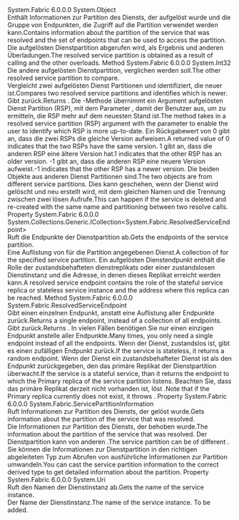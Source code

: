 <Type Name="ResolvedServicePartition" FullName="System.Fabric.ResolvedServicePartition">
  <TypeSignature Language="C#" Value="public sealed class ResolvedServicePartition" />
  <TypeSignature Language="ILAsm" Value=".class public auto ansi sealed beforefieldinit ResolvedServicePartition extends System.Object" />
  <TypeSignature Language="DocId" Value="T:System.Fabric.ResolvedServicePartition" />
  <TypeSignature Language="VB.NET" Value="Public NotInheritable Class ResolvedServicePartition" />
  <TypeSignature Language="F#" Value="type ResolvedServicePartition = class" />
  <AssemblyInfo>
    <AssemblyName>System.Fabric</AssemblyName>
    <AssemblyVersion>6.0.0.0</AssemblyVersion>
  </AssemblyInfo>
  <Base>
    <BaseTypeName>System.Object</BaseTypeName>
  </Base>
  <Interfaces />
  <Docs>
    <summary>
      <para>
            <span data-ttu-id="7dcd4-101">Enthält Informationen zur Partition des Diensts, der aufgelöst wurde und die Gruppe von Endpunkten, die Zugriff auf die Partition verwendet werden kann.</span><span class="sxs-lookup"><span data-stu-id="7dcd4-101">Contains information about the partition of the service that was resolved and the set of endpoints that can be used to access the partition.</span></span></para>
    </summary>
    <remarks>
      <para>
            <span data-ttu-id="7dcd4-102">Die aufgelösten Dienstpartition abgerufen wird, als Ergebnis <see cref="M:System.Fabric.FabricClient.ServiceManagementClient.ResolveServicePartitionAsync(System.Uri)" /> und anderen Überladungen.</span><span class="sxs-lookup"><span data-stu-id="7dcd4-102">The resolved service partition is obtained as a result of calling <see cref="M:System.Fabric.FabricClient.ServiceManagementClient.ResolveServicePartitionAsync(System.Uri)" /> and the other overloads.</span></span>
            </para>
    </remarks>
  </Docs>
  <Members>
    <Member MemberName="CompareVersion">
      <MemberSignature Language="C#" Value="public int CompareVersion (System.Fabric.ResolvedServicePartition other);" />
      <MemberSignature Language="ILAsm" Value=".method public hidebysig instance int32 CompareVersion(class System.Fabric.ResolvedServicePartition other) cil managed" />
      <MemberSignature Language="DocId" Value="M:System.Fabric.ResolvedServicePartition.CompareVersion(System.Fabric.ResolvedServicePartition)" />
      <MemberSignature Language="VB.NET" Value="Public Function CompareVersion (other As ResolvedServicePartition) As Integer" />
      <MemberSignature Language="F#" Value="member this.CompareVersion : System.Fabric.ResolvedServicePartition -&gt; int" Usage="resolvedServicePartition.CompareVersion other" />
      <MemberType>Method</MemberType>
      <AssemblyInfo>
        <AssemblyName>System.Fabric</AssemblyName>
        <AssemblyVersion>6.0.0.0</AssemblyVersion>
      </AssemblyInfo>
      <ReturnValue>
        <ReturnType>System.Int32</ReturnType>
      </ReturnValue>
      <Parameters>
        <Parameter Name="other" Type="System.Fabric.ResolvedServicePartition" />
      </Parameters>
      <Docs>
        <param name="other">
          <para><span data-ttu-id="7dcd4-103">Die andere aufgelösten Dienstpartition, verglichen werden soll.</span><span class="sxs-lookup"><span data-stu-id="7dcd4-103">The other resolved service partition to compare.</span></span></para>
        </param>
        <summary>
          <para><span data-ttu-id="7dcd4-104">Vergleicht zwei aufgelösten Dienst Partitionen und identifiziert, die neuer ist.</span><span class="sxs-lookup"><span data-stu-id="7dcd4-104">Compares two resolved service partitions and identifies which is newer.</span></span> </para>
        </summary>
        <returns>
          <para><span data-ttu-id="7dcd4-105">Gibt <see cref="T:System.Int32" />zurück.</span><span class="sxs-lookup"><span data-stu-id="7dcd4-105">Returns <see cref="T:System.Int32" />.</span></span></para>
        </returns>
        <remarks>
          <para><span data-ttu-id="7dcd4-106">Die <see cref="M:System.Fabric.ResolvedServicePartition.CompareVersion(System.Fabric.ResolvedServicePartition)" /> -Methode übernimmt ein Argument aufgelösten Dienst Partition (RSP), mit dem Parameter <paramref name="other" /> , damit der Benutzer aus, um zu ermitteln, die RSP mehr auf dem neuesten Stand ist.</span><span class="sxs-lookup"><span data-stu-id="7dcd4-106">The <see cref="M:System.Fabric.ResolvedServicePartition.CompareVersion(System.Fabric.ResolvedServicePartition)" /> method takes in a resolved service partition (RSP) argument with the parameter <paramref name="other" /> to enable the user to identify which RSP is more up-to-date.</span></span> <span data-ttu-id="7dcd4-107">Ein Rückgabewert von 0 gibt an, dass die zwei RSPs die gleiche Version aufweisen.</span><span class="sxs-lookup"><span data-stu-id="7dcd4-107">A returned value of 0 indicates that the two RSPs have the same version.</span></span> <span data-ttu-id="7dcd4-108">1 gibt an, dass die anderen RSP eine ältere Version hat.</span><span class="sxs-lookup"><span data-stu-id="7dcd4-108">1 indicates that the other RSP has an older version.</span></span> <span data-ttu-id="7dcd4-109">-1 gibt an, dass die anderen RSP eine neuere Version aufweist.</span><span class="sxs-lookup"><span data-stu-id="7dcd4-109">-1 indicates that the other RSP has a newer version.</span></span> </para>
        </remarks>
        <exception cref="T:System.Fabric.FabricException">
          <para><span data-ttu-id="7dcd4-110">Die beiden <see cref="T:System.Fabric.ResolvedServicePartition" /> Objekte aus anderen Dienst Partitionen sind.</span><span class="sxs-lookup"><span data-stu-id="7dcd4-110">The two <see cref="T:System.Fabric.ResolvedServicePartition" /> objects are from different service partitions.</span></span> <span data-ttu-id="7dcd4-111">Dies kann geschehen, wenn der Dienst wird gelöscht und neu erstellt wird, mit dem gleichen Namen und die Trennung zwischen zwei lösen Aufrufe.</span><span class="sxs-lookup"><span data-stu-id="7dcd4-111">This can happen if the service is deleted and re-created with the same name and partitioning between two resolve calls.</span></span></para>
        </exception>
      </Docs>
    </Member>
    <Member MemberName="Endpoints">
      <MemberSignature Language="C#" Value="public System.Collections.Generic.ICollection&lt;System.Fabric.ResolvedServiceEndpoint&gt; Endpoints { get; }" />
      <MemberSignature Language="ILAsm" Value=".property instance class System.Collections.Generic.ICollection`1&lt;class System.Fabric.ResolvedServiceEndpoint&gt; Endpoints" />
      <MemberSignature Language="DocId" Value="P:System.Fabric.ResolvedServicePartition.Endpoints" />
      <MemberSignature Language="VB.NET" Value="Public ReadOnly Property Endpoints As ICollection(Of ResolvedServiceEndpoint)" />
      <MemberSignature Language="F#" Value="member this.Endpoints : System.Collections.Generic.ICollection&lt;System.Fabric.ResolvedServiceEndpoint&gt;" Usage="System.Fabric.ResolvedServicePartition.Endpoints" />
      <MemberType>Property</MemberType>
      <AssemblyInfo>
        <AssemblyName>System.Fabric</AssemblyName>
        <AssemblyVersion>6.0.0.0</AssemblyVersion>
      </AssemblyInfo>
      <ReturnValue>
        <ReturnType>System.Collections.Generic.ICollection&lt;System.Fabric.ResolvedServiceEndpoint&gt;</ReturnType>
      </ReturnValue>
      <Docs>
        <summary>
          <para><span data-ttu-id="7dcd4-112">Ruft die Endpunkte der Dienstpartition ab.</span><span class="sxs-lookup"><span data-stu-id="7dcd4-112">Gets the endpoints of the service partition.</span></span></para>
        </summary>
        <value>
          <para><span data-ttu-id="7dcd4-113">Eine Auflistung von <see cref="T:System.Fabric.ResolvedServiceEndpoint" /> für die Partition angegebenen Dienst.</span><span class="sxs-lookup"><span data-stu-id="7dcd4-113">A collection of <see cref="T:System.Fabric.ResolvedServiceEndpoint" /> for the specified service partition.</span></span></para>
        </value>
        <remarks>
          <para><span data-ttu-id="7dcd4-114">Ein aufgelösten Dienstendpunkt enthält die Rolle der zustandsbehafteten dienstreplikats oder einer zustandslosen Dienstinstanz und die Adresse, in denen dieses Replikat erreicht werden kann.</span><span class="sxs-lookup"><span data-stu-id="7dcd4-114">A resolved service endpoint contains the role of the stateful service replica or stateless service instance and the address where this replica can be reached.</span></span></para>
        </remarks>
      </Docs>
    </Member>
    <Member MemberName="GetEndpoint">
      <MemberSignature Language="C#" Value="public System.Fabric.ResolvedServiceEndpoint GetEndpoint ();" />
      <MemberSignature Language="ILAsm" Value=".method public hidebysig instance class System.Fabric.ResolvedServiceEndpoint GetEndpoint() cil managed" />
      <MemberSignature Language="DocId" Value="M:System.Fabric.ResolvedServicePartition.GetEndpoint" />
      <MemberSignature Language="VB.NET" Value="Public Function GetEndpoint () As ResolvedServiceEndpoint" />
      <MemberSignature Language="F#" Value="member this.GetEndpoint : unit -&gt; System.Fabric.ResolvedServiceEndpoint" Usage="resolvedServicePartition.GetEndpoint " />
      <MemberType>Method</MemberType>
      <AssemblyInfo>
        <AssemblyName>System.Fabric</AssemblyName>
        <AssemblyVersion>6.0.0.0</AssemblyVersion>
      </AssemblyInfo>
      <ReturnValue>
        <ReturnType>System.Fabric.ResolvedServiceEndpoint</ReturnType>
      </ReturnValue>
      <Parameters />
      <Docs>
        <summary>
          <para><span data-ttu-id="7dcd4-115">Gibt einen einzelnen Endpunkt, anstatt eine Auflistung aller Endpunkte zurück.</span><span class="sxs-lookup"><span data-stu-id="7dcd4-115">Returns a single endpoint, instead of a collection of all endpoints.</span></span> </para>
        </summary>
        <returns>
          <para><span data-ttu-id="7dcd4-116">Gibt <see cref="T:System.Fabric.ResolvedServiceEndpoint" />zurück.</span><span class="sxs-lookup"><span data-stu-id="7dcd4-116">Returns <see cref="T:System.Fabric.ResolvedServiceEndpoint" />.</span></span></para>
        </returns>
        <remarks>
          <para><span data-ttu-id="7dcd4-117">In vielen Fällen benötigen Sie nur einen einzigen Endpunkt anstelle aller Endpunkte.</span><span class="sxs-lookup"><span data-stu-id="7dcd4-117">Many times, you only need a single endpoint instead of all the endpoints.</span></span> <span data-ttu-id="7dcd4-118">Wenn der Dienst, zustandslos ist, gibt es einen zufälligen Endpunkt zurück.</span><span class="sxs-lookup"><span data-stu-id="7dcd4-118">If the service is stateless, it returns a random endpoint.</span></span> <span data-ttu-id="7dcd4-119">Wenn der Dienst ein zustandsbehafteter Dienst ist als den Endpunkt zurückgegeben, den das primäre Replikat der Dienstpartition überwacht.</span><span class="sxs-lookup"><span data-stu-id="7dcd4-119">If the service is a stateful service, than it returns the endpoint to which the Primary replica of the service partition listens.</span></span> <span data-ttu-id="7dcd4-120">Beachten Sie, dass das primäre Replikat derzeit nicht vorhanden ist, löst <see cref="T:System.Fabric.FabricException" />.</span><span class="sxs-lookup"><span data-stu-id="7dcd4-120">Note that if the Primary replica currently does not exist, it throws <see cref="T:System.Fabric.FabricException" />.</span></span></para>
        </remarks>
      </Docs>
    </Member>
    <Member MemberName="Info">
      <MemberSignature Language="C#" Value="public System.Fabric.ServicePartitionInformation Info { get; }" />
      <MemberSignature Language="ILAsm" Value=".property instance class System.Fabric.ServicePartitionInformation Info" />
      <MemberSignature Language="DocId" Value="P:System.Fabric.ResolvedServicePartition.Info" />
      <MemberSignature Language="VB.NET" Value="Public ReadOnly Property Info As ServicePartitionInformation" />
      <MemberSignature Language="F#" Value="member this.Info : System.Fabric.ServicePartitionInformation" Usage="System.Fabric.ResolvedServicePartition.Info" />
      <MemberType>Property</MemberType>
      <AssemblyInfo>
        <AssemblyName>System.Fabric</AssemblyName>
        <AssemblyVersion>6.0.0.0</AssemblyVersion>
      </AssemblyInfo>
      <ReturnValue>
        <ReturnType>System.Fabric.ServicePartitionInformation</ReturnType>
      </ReturnValue>
      <Docs>
        <summary>
          <para><span data-ttu-id="7dcd4-121">Ruft Informationen zur Partition des Diensts, der gelöst wurde.</span><span class="sxs-lookup"><span data-stu-id="7dcd4-121">Gets information about the partition of the service that was resolved.</span></span></para>
        </summary>
        <value><span data-ttu-id="7dcd4-122">Die Informationen zur Partition des Diensts, der behoben wurde.</span><span class="sxs-lookup"><span data-stu-id="7dcd4-122">The information about the partition of the service that was resolved.</span></span></value>
        <remarks>
          <para>
            <span data-ttu-id="7dcd4-123">Der Dienstpartition kann von anderen <see cref="T:System.Fabric.ServicePartitionKind" />.</span><span class="sxs-lookup"><span data-stu-id="7dcd4-123">The service partition can be of different <see cref="T:System.Fabric.ServicePartitionKind" />.</span></span>
            <span data-ttu-id="7dcd4-124">Sie können die Informationen zur Dienstpartition in den richtigen abgeleiteten Typ zum Abrufen von ausführliche Informationen zur Partition umwandeln.</span><span class="sxs-lookup"><span data-stu-id="7dcd4-124">You can cast the service partition information to the correct derived type to get detailed information about the partition.</span></span>
            </para>
        </remarks>
      </Docs>
    </Member>
    <Member MemberName="ServiceName">
      <MemberSignature Language="C#" Value="public Uri ServiceName { get; }" />
      <MemberSignature Language="ILAsm" Value=".property instance class System.Uri ServiceName" />
      <MemberSignature Language="DocId" Value="P:System.Fabric.ResolvedServicePartition.ServiceName" />
      <MemberSignature Language="VB.NET" Value="Public ReadOnly Property ServiceName As Uri" />
      <MemberSignature Language="F#" Value="member this.ServiceName : Uri" Usage="System.Fabric.ResolvedServicePartition.ServiceName" />
      <MemberType>Property</MemberType>
      <AssemblyInfo>
        <AssemblyName>System.Fabric</AssemblyName>
        <AssemblyVersion>6.0.0.0</AssemblyVersion>
      </AssemblyInfo>
      <ReturnValue>
        <ReturnType>System.Uri</ReturnType>
      </ReturnValue>
      <Docs>
        <summary>
          <para><span data-ttu-id="7dcd4-125">Ruft den Namen der Dienstinstanz ab.</span><span class="sxs-lookup"><span data-stu-id="7dcd4-125">Gets the name of the service instance.</span></span></para>
        </summary>
        <value>
          <para><span data-ttu-id="7dcd4-126">Der Name der Dienstinstanz.</span><span class="sxs-lookup"><span data-stu-id="7dcd4-126">The name of the service instance.</span></span></para>
        </value>
        <remarks>To be added.</remarks>
      </Docs>
    </Member>
  </Members>
</Type>
